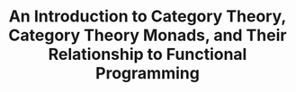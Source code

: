 ---
title: An Introduction to Category Theory, Category Theory Monads, and Their Relationship
  to Functional Programming
paper-url: http://citeseerx.ist.psu.edu/viewdoc/summary?doi=10.1.1.53.6497
authors:
- Jonathan M. D. Hill
- Keith Clarke
type: paper
tags:
- category theory
doHaskell-type: survey article
---
